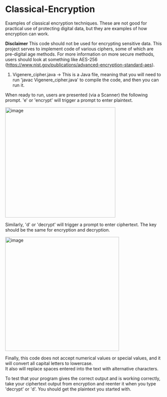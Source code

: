 # Classical-Encryption
Examples of classical encryption techniques.  These are not good for practical use of protecting digital data, but they are examples of how encryption can work.

**Disclaimer** This code should not be used for encrypting sensitive data.  This project serves to implement code of various ciphers, some of which are pre-digital age methods.  For more information on more secure methods, users should look at something like AES-256 (https://www.nist.gov/publications/advanced-encryption-standard-aes). 

1) Vigenere_cipher.java
  -> This is a Java file, meaning that you will need to run 'javac Vigenere_cipher.java' to compile the code, and then you can run it.
  
  When ready to run, users are presented (via a Scanner) the following prompt.  'e' or 'encrypt' will trigger a prompt to enter plaintext. 
  
  <img width="352" alt="image" src="https://user-images.githubusercontent.com/70147377/109210310-a7364800-777a-11eb-98bf-75374ff836d3.png">
  
  Similarly, 'd' or 'decrypt' will trigger a prompt to enter ciphertext.  The key should be the same for encryption and decryption.  
  
  <img width="364" alt="image" src="https://user-images.githubusercontent.com/70147377/109210360-b5846400-777a-11eb-96d9-8927c44893ef.png">

  Finally, this code does not accept numerical values or special values, and it will convert all capital letters to lowercase.  
  It also will replace spaces entered into the text with alternative characters. 

  To test that your program gives the correct output and is working correctly, take your ciphertext output from encryption and reenter it when you type 'decrypt' or 'd'.  You should get the plaintext you started with.
